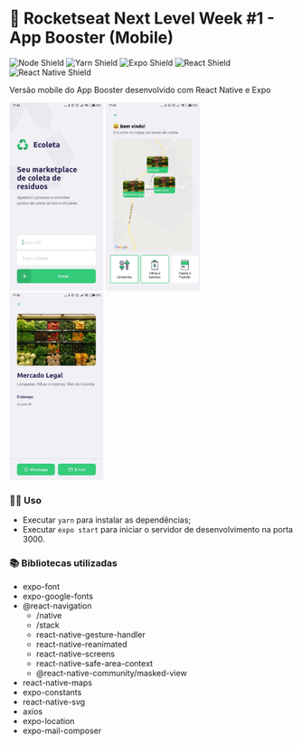 # 🚀 Rocketseat Next Level Week #1 - App Booster (Mobile)

![Node Shield](https://img.shields.io/static/v1?label=node&message=12.14.1&color=brightgreen&style=flat-square) ![Yarn Shield](https://img.shields.io/static/v1?label=yarn&message=1.22.4&color=informational&style=flat-square) ![Expo Shield](https://img.shields.io/static/v1?label=expo&message=3.19.2&color=blueviolet&style=flat-square) ![React Shield](https://img.shields.io/static/v1?label=React&message=16.13.1&color=informational&style=flat-square) ![React Native Shield](https://img.shields.io/static/v1?label=React%20Native&message=0.62&color=blueviolet&style=flat-square)

Versão mobile do App Booster desenvolvido com React Native e Expo

<img src="../docs/print-mobile1.jpeg" alt="Print mobile 1" width="33%"/>
<img src="../docs/print-mobile2.jpeg" alt="Print mobile 2" width="33%"/>
<img src="../docs/print-mobile3.jpeg" alt="Print mobile 3" width="33%"/>

### 👨‍💻 Uso

- Executar `yarn` para instalar as dependências;
- Executar `expo start` para iniciar o servidor de desenvolvimento na porta 3000.

### 📚 Bibliotecas utilizadas

- expo-font
- expo-google-fonts
- @react-navigation
  - /native
  - /stack
  - react-native-gesture-handler
  - react-native-reanimated
  - react-native-screens
  - react-native-safe-area-context
  - @react-native-community/masked-view
- react-native-maps
- expo-constants
- react-native-svg
- axios
- expo-location
- expo-mail-composer
